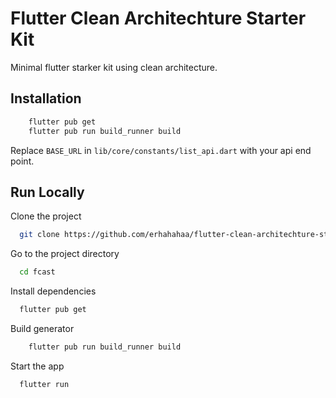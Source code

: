 # Flutter Clean Architechture Starter Kit

Minimal flutter starker kit using clean architecture.

## Installation

```bash
    flutter pub get
    flutter pub run build_runner build
```

Replace `BASE_URL` in `lib/core/constants/list_api.dart` with your api end point.

## Run Locally

Clone the project

```bash
  git clone https://github.com/erhahahaa/flutter-clean-architechture-starter-kit fcast
```

Go to the project directory

```bash
  cd fcast
```

Install dependencies

```bash
  flutter pub get
```

Build generator

```bash
    flutter pub run build_runner build
```

Start the app

```bash
  flutter run
```

